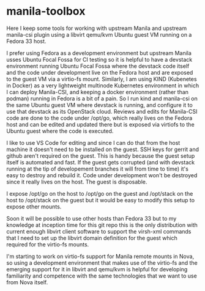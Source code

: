 # manila-toolbox

Here I keep some tools for working with upstream Manila and upstream manila-csi plugin using a libvirt qemu/kvm Ubuntu guest VM running on a Fedora 33 host.

I prefer using Fedora as a development environment but upstream Manila usses Ubuntu Focal Fossa for CI testing so it is helpful to
have a devstack environment running Ubuntu Focal Fossa where the devstack code itself and the code under development live on the Fedora
host and are exposed to the guest VM via a virtio-fs mount.  Similarly, I am using KIND (Kubenetes in Docker) as a very lightweight multinode
Kubernetes environment in which I can deploy Manila-CSI, and keeping a docker environment (rather than podman) running in Fedora is a bit of a pain.
So I run kind and manila-csi on the same Ubuntu guest VM where devstack is running, and configure it to use that devstack as its OpenStack cloud.
Reviews and edits for Manila-CSI code are done to the code under /opt/go, which really lives on the Fedora host and can be edited and updated there but
is exposed via virtiofs to the Ubuntu guest where the code is executed.

I like to use VS Code for editing and since I can do that from the host machine it doesn't need to be installed on the guest.  SSH keys for gerrit
and github aren't required on the guest.  This is handy because the guest setup itself is automated and fast.  If the guest gets corrupted (and with devstack
running at the tip of developement branches it will from time to time) it's easy to destroy and rebuild it.  Code under development won't be destroyed since
it really lives on the host.  The guest is disposable.

I expose /opt/go on the host to /opt/go on the guest and /opt/stack on the host to /opt/stack on the guest but it would be easy to modify this
setup to expose other mounts.

Soon it will be possible to use other hosts than Fedora 33 but to my knowledge at inception time for this git repo this is the only distribution with
current enough libvirt client software to support the virsh-xml commands that I need to set up the libvirt domain definition for the guest which required
for the virtio-fs mounts.

I'm starting to work on virtio-fs support for Manila remote mounts in Nova, so using a development environment that makes use of the virtio-fs and the
emerging support for it in libvirt and qemu/kvm is helpful for developing familiarity and competence with the same technologies that we want to use from
Nova itself.
